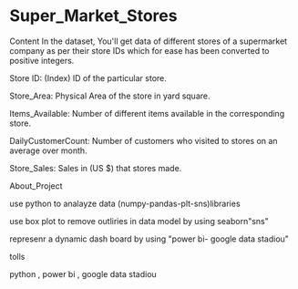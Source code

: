 # Super_Market_Stores
Content
In the dataset, You'll get data of different stores of a supermarket company as per their store IDs which for ease has been converted to positive integers.

Store ID: (Index) ID of the particular store.

Store_Area: Physical Area of the store in yard square.

Items_Available: Number of different items available in the corresponding store.

DailyCustomerCount: Number of customers who visited to stores on an average over month.

Store_Sales: Sales in (US $) that stores made.

About_Project 

use python to analayze data (numpy-pandas-plt-sns)libraries

use box plot to remove outliries in data model by using seaborn"sns"

represenr a dynamic dash board by using "power bi- google data stadiou"

tolls

python , 
power bi , 
google data stadiou
